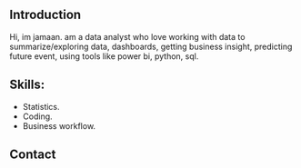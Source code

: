
## Introduction

Hi, im jamaan. am a data analyst who love working with data to summarize/exploring data, dashboards, getting business insight, predicting future event, using tools like power bi, python, sql.

##  Skills: 
* Statistics. 
* Coding. 
* Business workflow.



## Contact


